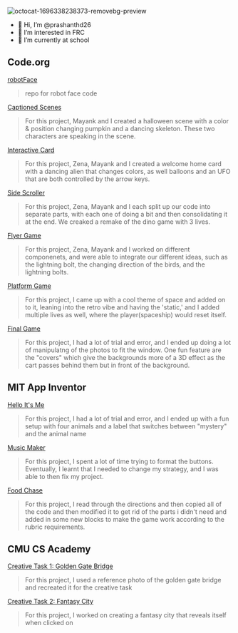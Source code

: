 ![octocat-1696338238373-removebg-preview](https://github.com/prashanthd26/prashanthd26/assets/146843408/26111ec3-1731-465f-bbc6-ba33987e6a93)

- 👋 Hi, I’m @prashanthd26
- 👀 I’m interested in FRC
- 🌱 I’m currently at school

<h2>Code.org</h2>	

[robotFace](https://prashanthd26.github.io/robotFace/)
>repo for robot face code

[Captioned Scenes](https://studio.code.org/projects/gamelab/i1760f3KXz9lHjvkUEgxoXpUTni2J6cf_DVEEH75IlQ)
>For this project, Mayank and I created a halloween scene with a color & position changing pumpkin and a dancing skeleton. These two characters are speaking in the scene.

[Interactive Card](https://studio.code.org/projects/gamelab/obu6p5uFlzh8f7YIQveOQKP2frqsxySBXbRBvy-w9WM)
>For this project, Zena, Mayank and I created a welcome home card with a dancing alien that changes colors, as well balloons and an UFO that are both controlled by the arrow keys.

[Side Scroller](https://studio.code.org/projects/gamelab/1Hghqu0d0Zz9qREVODH2PdRutG2h4bdhiKJNE90LBvU)
>For this project, Zena, Mayank and I each split up our code into separate parts, with each one of doing a bit and then consolidating it at the end. We creaked a remake of the dino game with 3 lives.

[Flyer Game](https://studio.code.org/projects/gamelab/H6d9nX8Y-qUV1BdCEM6UqbOzzCGKfplq623rORCG-nM)
>For this project, Zena, Mayank and I worked on different componenets, and were able to integrate our different ideas, such as the lightning bolt, the changing direction of the birds, and the lightning bolts.

[Platform Game](https://studio.code.org/projects/gamelab/4BfzGfmfw-7hyMQVzlHPvSxF-sSARLbY6wg1HzNvMLQ)
>For this project, I came up with a cool theme of space and added on to it, leaning into the retro vibe and having the 'static,' and I added multiple lives as well, where the player(spaceship) would reset itself.

[Final Game](https://studio.code.org/projects/gamelab/8wAURYPB1TyzYQ0nbptwoMUHrWmBZjK15FswEbc_8cY)
>For this project, I had a lot of trial and error, and I ended up doing a lot of manipulatng of the photos to fit the window. One fun feature are the "covers" which give the backgrounds more of a 3D effect as the cart passes behind them but in front of the background.

<h2>MIT App Inventor</h2>	

[Hello It's Me](https://gallery.appinventor.mit.edu/?galleryid=31cdeb1b-8641-45c4-acc6-e174757bb247)
>For this project, I had a lot of trial and error, and I ended up with a fun setup with four animals and a label that switches between "mystery" and the animal name

[Music Maker](https://gallery.appinventor.mit.edu/?galleryid=4c181f5e-14f8-4ca7-9cd8-98915f45d8df)
>For this project, I spent a lot of time trying to format the buttons. Eventually, I learnt that I needed to change my strategy, and I was able to then fix my project. 

[Food Chase](https://gallery.appinventor.mit.edu/?galleryid=b612d960-29f4-416e-8bcd-41a409882005)
>For this project, I read through the directions and then copied all of the code and then modified it to get rid of the parts i didn't need and added in some new blocks to make the game work according to the rubric requirements. 

<h2>CMU CS Academy</h2>	

[Creative Task 1: Golden Gate Bridge](https://academy.cs.cmu.edu/sharing/chartreuseCamel3963)
>For this project, I used a reference photo of the golden gate bridge and recreated it for the creative task

[Creative Task 2: Fantasy City](https://academy.cs.cmu.edu/sharing/burlyWoodAlligator1831)
>For this project, I worked on creating a fantasy city that reveals itself when clicked on

